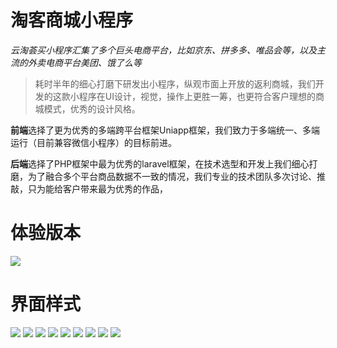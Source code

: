 # 淘客商城小程序

*云淘荟买小程序汇集了多个巨头电商平台，比如京东、拼多多、唯品会等，以及主流的外卖电商平台美团、饿了么等*

> 耗时半年的细心打磨下研发出小程序，纵观市面上开放的返利商城，我们开发的这款小程序在UI设计，视觉，操作上更胜一筹，也更符合客户理想的商城模式，优秀的设计风格。

**前端**选择了更为优秀的多端跨平台框架Uniapp框架，我们致力于多端统一、多端运行（目前兼容微信小程序）的目标前进。

**后端**选择了PHP框架中最为优秀的laravel框架，在技术选型和开发上我们细心打磨，为了融合多个平台商品数据不一致的情况，我们专业的技术团队多次讨论、推敲，只为能给客户带来最为优秀的作品，

# 体验版本

![](./static/print/4c873d7f1d4261847f443e7d7dff8d2.jpg)

# 界面样式
![](./static/print/7f1b09ee46446a5e64735504ecff9d3.png) ![](./static/print/7f8b23822d942cecf66fda0fadd30f3.png) ![](./static/print/8b869b4e8ae2c121293a16fe034bd60.png) ![](./static/print/12b33685a3bc3e52a970d30d109c4fd.png) ![](./static/print/125efd4f681571e513f4f14e95e2674.png) ![](./static/print/291c0ca6fd5e3953faa061297ed56b8.png) ![](./static/print/2185bf5a862422358f15a4a67388714.png) ![](./static/print/b481a7ec57475f2381a0b62436ffff2.png) ![](./static/print/bc9a2ed8c154aa4e0d904e56bbe5ba0.png)
